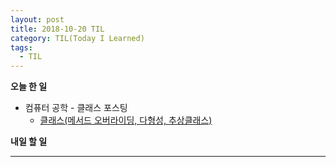 ```yaml
---
layout: post
title: 2018-10-20 TIL
category: TIL(Today I Learned)
tags:
  - TIL
---
```




**오늘 한 일**

- 컴퓨터 공학 - 클래스 포스팅
  - [클래스(메서드 오버라이딩, 다형성, 추상클래스)](https://kwonsoonwoo.github.io/%EC%BB%B4%ED%93%A8%ED%84%B0%20%EA%B3%B5%ED%95%99/2018/10/20/cs-with-python-%ED%81%B4%EB%9E%98%EC%8A%A4(%EB%A9%94%EC%84%9C%EB%93%9C-%EC%98%A4%EB%B2%84%EB%9D%BC%EC%9D%B4%EB%94%A9,-%EB%8B%A4%ED%98%95%EC%84%B1).html)

**내일 할 일**



---


